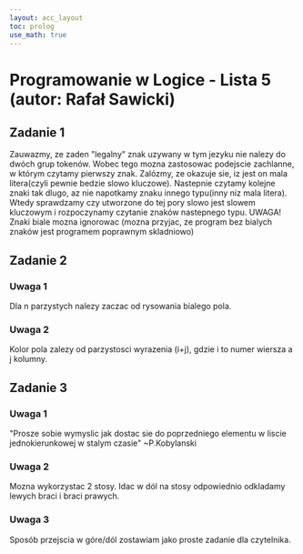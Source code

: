 ```yaml
---
layout: acc_layout
toc: prolog
use_math: true
---
```


# Programowanie w Logice - Lista 5 (autor: Rafał Sawicki)

## Zadanie 1 
Zauwazmy, ze zaden "legalny" znak uzywany w tym jezyku nie nalezy do dwóch grup tokenów.
Wobec tego mozna zastosowac podejscie zachlanne, w którym czytamy pierwszy znak. Zalózmy, ze okazuje sie, iz jest on mala litera(czyli pewnie bedzie slowo kluczowe). Nastepnie czytamy kolejne znaki tak dlugo, az nie napotkamy znaku innego typu(inny niz mala litera). Wtedy sprawdzamy czy utworzone do tej pory slowo jest slowem kluczowym i rozpoczynamy czytanie znaków nastepnego typu. UWAGA! Znaki biale mozna ignorowac (mozna przyjac, ze program bez bialych znaków jest programem poprawnym skladniowo)

## Zadanie 2
### Uwaga 1
Dla n parzystych nalezy zaczac od rysowania bialego pola.
### Uwaga 2
Kolor pola zalezy od parzystosci wyrazenia (i+j), gdzie i to numer wiersza a j kolumny.

## Zadanie 3
### Uwaga 1
"Prosze sobie wymyslic jak dostac sie do poprzedniego elementu w liscie jednokierunkowej w stalym czasie" ~P.Kobylanski
### Uwaga 2
Mozna wykorzystac 2 stosy. Idac w dól na stosy odpowiednio odkladamy lewych braci i braci prawych.
### Uwaga 3
Sposób przejscia w góre/dól zostawiam jako proste zadanie dla czytelnika.